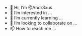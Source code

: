 - 👋 Hi, I’m @Andr3xus
- 👀 I’m interested in ...
- 🌱 I’m currently learning ...
- 💞️ I’m looking to collaborate on ...
- 📫 How to reach me ...

<!---
Andr3xus/Andr3xus is a ✨ special ✨ repository because its `README.md` (this file) appears on your GitHub profile.
You can click the Preview link to take a look at your changes.
--->
